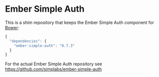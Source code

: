 #  Ember Simple Auth

This is a shim repository that keeps the Ember Simple Auth component for
[Bower](http://bower.io):

```js
{
  "dependencies": {
    "ember-simple-auth": "0.7.3"
  }
}
```

For the actual Ember Simple Auth repository see
https://github.com/simplabs/ember-simple-auth
